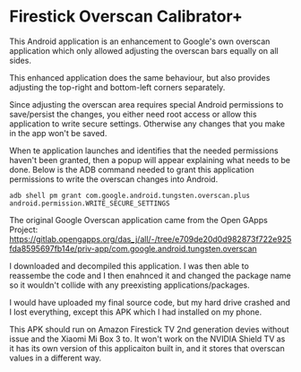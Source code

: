 # Firestick Overscan Calibrator+

This Android application is an enhancement to Google's own overscan application which only allowed adjusting the overscan bars equally on all sides.

This enhanced application does the same behaviour, but also provides adjusting the top-right and bottom-left corners separately.

Since adjusting the overscan area requires special Android permissions to save/persist the changes, you either need root access or allow this application to write secure settings. Otherwise any changes that you make in the app won't be saved.

When te application launches and identifies that the needed permissions haven't been granted, then a popup will appear explaining what needs to be done.
Below is the ADB command needed to grant this application permissions to write the overscan changes into Android.
```
adb shell pm grant com.google.android.tungsten.overscan.plus android.permission.WRITE_SECURE_SETTINGS
```

The original Google Overscan application came from the Open GApps Project:
https://gitlab.opengapps.org/das_j/all/-/tree/e709de20d0d982873f722e925fda8595697fb14e/priv-app/com.google.android.tungsten.overscan

I downloaded and decompiled this application. I was then able to reassembe the code and I then enahnced it and changed the package name so it wouldn't collide with any preexisting applications/packages.

I would have uploaded my final source code, but my hard drive crashed and I lost everything, except this APK which I had installed on my phone.

This APK should run on Amazon Firestick TV 2nd generation devies without issue and the Xiaomi Mi Box 3 to.
It won't work on the NVIDIA Shield TV as it has its own version of this applicaiton built in, and it stores that overscan values in a different way.

